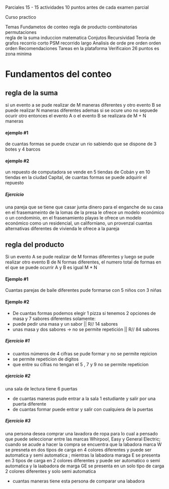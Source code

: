 Parciales 15 - 15
actividades 10 puntos antes de cada examen parcial

Curso practico 

Temas 
Fundametos de conteo 
 regla de producto
	 combinatorias 
	 permutaciones  	
 regla de la suma
 induccion matematica
 Conjutos
 Recursividad
 Teoria de grafos
	 recorrio corto 
		 PSM
	 recorrido largo
Analisis de orde 
	pre orden 
	orden 
	orden 
Recomendaciones
	Tareas en la plataforma
	Verificaion
	26 puntos es zona minima 

# Fundamentos del conteo 

## regla de la suma

si un evento a se pude realizar de M maneras diferentes y otro evento B se puede realizar N maneras diferentes ademas si se ocure uno no sepuede ocurir otro entonces el evento A o el evento B se realizara de M + N maneras 

#### ejemplo #1
de cuantas formas se puede cruzar un rio sabiendo que se dispone de 3 botes y 4 barcos 
#### ejemplo #2
un repuesto de computadora se vende en 5 tiendas de Cobán y en 10 tiendas en la ciudad Capital, de cuantas formas se puede adquirir el repuesto 
##### Ejercicio 
una pareja que se tiene que casar junta dinero para el enganche de su casa en el frasemameinto de la lomas de la presa le ofrece un modelo económico o un condominio, en el frasenamiento playas le ofrece un modelo económico como un residencial, un californiano, un provenzal cuantas alternativas diferentes de vivienda le ofrece a la pareja 

## regla del producto 

Si un evento A se pude realizar de M formas diferentes y luego se pude realizar otro evento B de N formas diferentes, el numero total de formas en el que se puede ocurrir A y B es igual M * N 

#### Ejemplo #1
Cuantas parejas de baile diferentes pude formarse con 5 niños con 3 niñas
#### Ejemplo #2
- De cuantas formas podemos elegir 1 pizza si tenemos 2 opciones de masa y 7 sabores diferentes solamente:
- puede pedir una masa y un sabor || R// 14 sabores
-  unas masa y dos sabores -> no se permite repetición || R// 84 sabores 

##### Ejercicio #1
- cuantos números de 4 cifras se pude formar y no se permite repicion 
- se permite repeticion de digitos 
- que entre su cifras no tengan el 5 , 7 y 9 no se permite repeticion 
##### ejercicio #2
una sala de lectura tiene 6 puertas 
- de cuantas maneras pude entrar a la sala 1 estudiante y salir por una puerta diferente 
- de cuantas formar puede entrar y salir con cualquiera de la puertas
##### Ejercicio #3
una persona desea comprar una lavadora de ropa para lo cual a pensado que puede seleccionar entre las marcas Whirpool, Easy y General Electric; cuando se acude a hacer la compra se encuentra que la labadora marca W se presneta en dos tipos de carga en 4 colores diferentes y puede ser automatica y semi automatica ; mientras la labadora maraga E se presenta en 3 tipos de carga en 2 colores diferentes y puede ser automatico o semi automatica y la laabadora de marga GE se presenta en un solo tipo de carga 2 colores diferentes y solo semi automatica 
- cuantas maneras tiene esta persona de comparar una labadora 